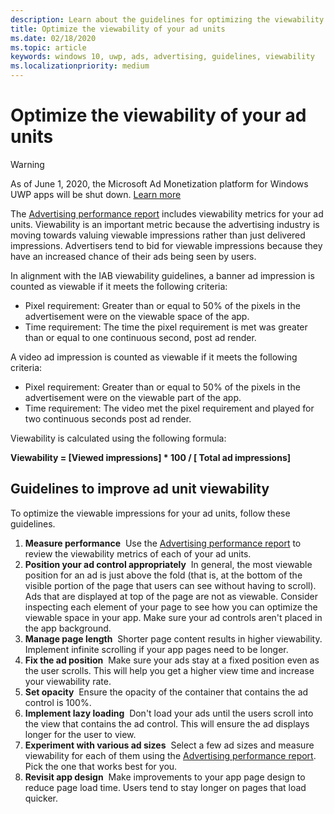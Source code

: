 ```yaml
---
description: Learn about the guidelines for optimizing the viewability of your ad units and how to measure your viewability metrics with the Advertising performance report. 
title: Optimize the viewability of your ad units
ms.date: 02/18/2020
ms.topic: article
keywords: windows 10, uwp, ads, advertising, guidelines, viewability
ms.localizationpriority: medium
---
```

# Optimize the viewability of your ad units

>[!WARNING]
> As of June 1, 2020, the Microsoft Ad Monetization platform for Windows UWP apps will be shut down. [Learn more](https://social.msdn.microsoft.com/Forums/windowsapps/en-US/db8d44cb-1381-47f7-94d3-c6ded3fea36f/microsoft-ad-monetization-platform-shutting-down-june-1st?forum=aiamgr)

The [Advertising performance report](../publish/advertising-performance-report.md) includes viewability metrics for your ad units. Viewability is an important metric because the advertising industry is moving towards valuing viewable impressions rather than just delivered impressions. Advertisers tend to bid for viewable impressions because they have an increased chance of their ads being seen by users.  

In alignment with the IAB viewability guidelines, a banner ad impression is counted as viewable if it meets the following criteria:

* Pixel requirement: Greater than or equal to 50% of the pixels in the advertisement were on the viewable space of the app.
* Time requirement: The time the pixel requirement is met was greater than or equal to one continuous second, post ad render.

A video ad impression is counted as viewable if it meets the following criteria:

* Pixel requirement: Greater than or equal to 50% of the pixels in the advertisement were on the viewable part of the app.
* Time requirement: The video met the pixel requirement and played for two continuous seconds post ad render.

Viewability is calculated using the following formula:

**Viewability = [Viewed impressions] * 100 / [ Total ad impressions]**

## Guidelines to improve ad unit viewability

To optimize the viewable impressions for your ad units, follow these guidelines.

1. **Measure performance**&nbsp;&nbsp;Use the [Advertising performance report](../publish/advertising-performance-report.md) to review the viewability metrics of each of your ad units.
2.	**Position your ad control appropriately**&nbsp;&nbsp;In general, the most viewable position for an ad is just above the fold (that is, at the bottom of the visible portion of the page that users can see without having to scroll). Ads that are displayed at top of the page are not as viewable. Consider inspecting each element of your page to see how you can optimize the viewable space in your app. Make sure your ad controls aren't placed in the app background.
3.	**Manage page length**&nbsp;&nbsp;Shorter page content results in higher viewability. Implement infinite scrolling if your app pages need to be longer.
4.	**Fix the ad position**&nbsp;&nbsp;Make sure your ads stay at a fixed position even as the user scrolls. This will help you get a higher view time and increase your viewability rate.
5.	**Set opacity**&nbsp;&nbsp;Ensure the opacity of the container that contains the ad control is 100%.
6.	**Implement lazy loading**&nbsp;&nbsp;Don't load your ads until the users scroll into the view that contains the ad control. This will ensure the ad displays longer for the user to view.
7.	**Experiment with various ad sizes**&nbsp;&nbsp;Select a few ad sizes and measure viewability for each of them using the [Advertising performance report](../publish/advertising-performance-report.md). Pick the one that works best for you.
8.	**Revisit app design**&nbsp;&nbsp;Make improvements to your app page design to reduce page load time. Users tend to stay longer on pages that load quicker.
